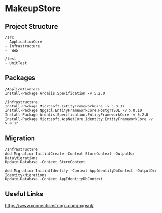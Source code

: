 # MakeupStore

## Project Structure

```
/src
- ApplicationCore
- Infrastructure
-  Web

/test
- UnitTest
```

## Packages

```
/ApplicationCore
Install-Package Ardalis.Specification -v 5.2.0

/Infrastructure
Install-Package Microsoft.EntityFrameworkCore -v 5.0.17
Install-Package Npgsql.EntityFrameworkCore.PostgreSQL -v 5.0.10
Install-Package Ardalis.Specification.EntityFrameworkCore -v 5.2.0
Install-Package Microsoft.AspNetCore.Identity.EntityFrameworkCore -v 5.0.17
```


## Migration
```
/Infrastructure
Add-Migration InitialCreate -Context StoreContext -OutputDir Data\Migrations
Update-Database -Context StoreContext

Add-Migration InitialIdentity -Context AppIdentityDbContext -OutputDir Identity\Migrations
Update-Database -Context AppIdentityDbContext

```

## Useful Links
https://www.connectionstrings.com/npgsql/
